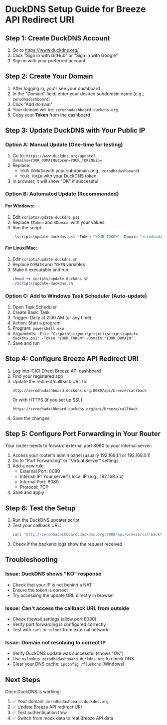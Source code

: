 # DuckDNS Setup Guide for Breeze API Redirect URI

## Step 1: Create DuckDNS Account

1. Go to https://www.duckdns.org/
2. Click "Sign in with GitHub" or "Sign in with Google"
3. Sign in with your preferred account

## Step 2: Create Your Domain

1. After logging in, you'll see your dashboard
2. In the "Domain" field, enter your desired subdomain name (e.g., `zerodhadashboard`)
3. Click "Add domain"
4. Your domain will be: `zerodhadashboard.duckdns.org`
5. Copy your **Token** from the dashboard

## Step 3: Update DuckDNS with Your Public IP

### Option A: Manual Update (One-time for testing)

1. Go to: `https://www.duckdns.org/update?domains=YOUR_DOMAIN&token=YOUR_TOKEN&ip=`
2. Replace:
   - `YOUR_DOMAIN` with your subdomain (e.g., `zerodhadashboard`)
   - `YOUR_TOKEN` with your DuckDNS token
3. In browser, it will show "OK" if successful

### Option B: Automated Update (Recommended)

#### For Windows:

1. Edit `scripts/update-duckdns.ps1`
2. Replace `$Token` and `$Domain` with your values
3. Run the script:
   ```powershell
   .\scripts\update-duckdns.ps1 -Token "YOUR_TOKEN" -Domain "zerodhadashboard"
   ```

#### For Linux/Mac:

1. Edit `scripts/update-duckdns.sh`
2. Replace `DOMAIN` and `TOKEN` variables
3. Make it executable and run:
   ```bash
   chmod +x scripts/update-duckdns.sh
   ./scripts/update-duckdns.sh
   ```

### Option C: Add to Windows Task Scheduler (Auto-update)

1. Open Task Scheduler
2. Create Basic Task
3. Trigger: Daily at 2:00 AM (or any time)
4. Action: Start a program
5. Program: `powershell.exe`
6. Arguments: `-File "C:\path\to\your\project\scripts\update-duckdns.ps1" -Token "YOUR_TOKEN" -Domain "YOUR_DOMAIN"`
7. Save and run

## Step 4: Configure Breeze API Redirect URI

1. Log into ICICI Direct Breeze API dashboard
2. Find your registered app
3. Update the redirect/callback URL to:
   ```
   http://zerodhadashboard.duckdns.org:8080/api/breeze/callback
   ```
   Or with HTTPS (if you set up SSL):
   ```
   https://zerodhadashboard.duckdns.org/api/breeze/callback
   ```
4. Save the changes

## Step 5: Configure Port Forwarding in Your Router

Your router needs to forward external port 8080 to your internal server:

1. Access your router's admin panel (usually 192.168.1.1 or 192.168.0.1)
2. Go to "Port Forwarding" or "Virtual Server" settings
3. Add a new rule:
   - External Port: 8080
   - Internal IP: Your server's local IP (e.g., 192.168.x.x)
   - Internal Port: 8080
   - Protocol: TCP
4. Save and apply

## Step 6: Test the Setup

1. Run the DuckDNS updater script
2. Test your callback URL:
   ```powershell
   curl "http://zerodhadashboard.duckdns.org:8080/api/breeze/callback?apisession=test123"
   ```
3. Check if the backend logs show the request received

## Troubleshooting

### Issue: DuckDNS shows "KO" response
- Check that your IP is not behind a NAT
- Ensure the token is correct
- Try accessing the update URL directly in browser

### Issue: Can't access the callback URL from outside
- Check firewall settings (allow port 8080)
- Verify port forwarding is configured correctly
- Test with `curl` or `telnet` from external network

### Issue: Domain not resolving to correct IP
- Verify DuckDNS update was successful (shows "OK")
- Use `nslookup zerodhadashboard.duckdns.org` to check DNS
- Clear your DNS cache: `ipconfig /flushdns` (Windows)

## Next Steps

Once DuckDNS is working:
1. ✅ Your domain: `zerodhadashboard.duckdns.org`
2. ✅ Update Breeze API redirect URI
3. ✅ Test authentication flow
4. ✅ Switch from mock data to real Breeze API data


